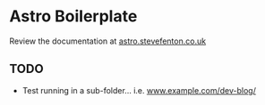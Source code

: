 # Astro Boilerplate

Review the documentation at [astro.stevefenton.co.uk](https://astro.stevefenton.co.uk/)

## TODO

- Test running in a sub-folder... i.e. www.example.com/dev-blog/